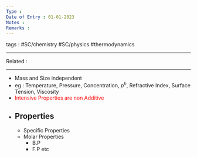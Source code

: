 ```yaml
---
Type : 
Date of Entry : 01-01-2023
Notes : 
Remarks :  
---
```

 tags :  #SC/chemistry #SC/physics #thermodynamics 
 
---
Related :  

---

- Mass and Size independent
- eg : Temperature, Pressure, Concentration, $p^h$, Refractive Index, Surface Tension, Viscosity
- <font style="color:red">Intensive Properties are non Additive</font>
- ## Properties
	- Specific Properties
	- Molar Properties 
		- B.P
		- F.P etc